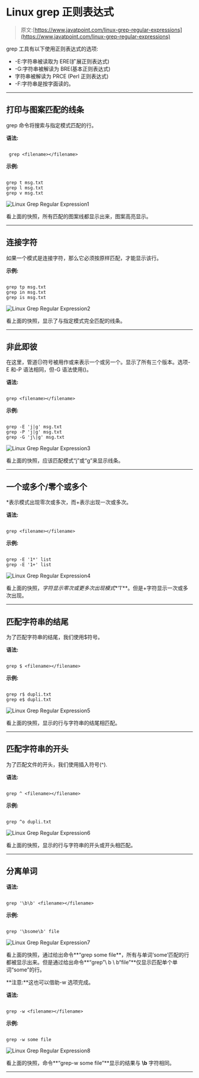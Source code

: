 # Linux grep 正则表达式

> 原文:[https://www.javatpoint.com/linux-grep-regular-expressions](https://www.javatpoint.com/linux-grep-regular-expressions)

grep 工具有以下使用正则表达式的选项:

*   -E:字符串被读取为 ERE(扩展正则表达式)
*   -G:字符串被解读为 BRE(基本正则表达式)
*   字符串被解读为 PRCE (Perl 正则表达式)
*   -F:字符串是按字面读的。

* * *

## 打印与图案匹配的线条

grep 命令将搜索与指定模式匹配的行。

**语法:**

```

 grep <filename></filename> 
```

**示例:**

```

grep t msg.txt
grep l msg.txt
grep v msg.txt

```

![Linux Grep Regular Expression1](../Images/3bae2c220cb62da76b43f36ef9b9aea4.png)

看上面的快照，所有匹配的图案线都显示出来，图案高亮显示。

* * *

## 连接字符

如果一个模式是连接字符，那么它必须按原样匹配，才能显示该行。

**示例:**

```

grep tp msg.txt
grep in msg.txt
grep is msg.txt

```

![Linux Grep Regular Expression2](../Images/dfdb29286c96c807bd488ba12a4356da.png)

看上面的快照，显示了与指定模式完全匹配的线条。

* * *

## 非此即彼

在这里，管道(|)符号被用作或来表示一个或另一个。显示了所有三个版本。选项-E 和-P 语法相同，但-G 语法使用(\)。

**语法:**

```

grep <filename></filename> 
```

**示例:**

```

grep -E 'j|g' msg.txt
grep -P 'j|g' msg.txt
grep -G 'j\|g' msg.txt

```

![Linux Grep Regular Expression3](../Images/d9138cc023804152065605fec2487436.png)

看上面的快照，应该匹配模式“j”或“g”来显示线条。

* * *

## 一个或多个/零个或多个

*表示模式出现零次或多次，而+表示出现一次或多次。

**语法:**

```

grep <filename></filename> 
```

**示例:**

```

grep -E '1*' list
grep -E '1+' list

```

![Linux Grep Regular Expression4](../Images/b8e7b77c7d9ad95f56bb1c910b29ae43.png)

看上面的快照，*字符显示零次或更多次出现模式**‘1’**。但是+字符显示一次或多次出现。

* * *

## 匹配字符串的结尾

为了匹配字符串的结尾，我们使用$符号。

**语法:**

```

grep $ <filename></filename> 
```

**示例:**

```

grep r$ dupli.txt
grep e$ dupli.txt

```

![Linux Grep Regular Expression5](../Images/9476b972a08361fdad3b8efa46b73696.png)

看上面的快照，显示的行与字符串的结尾相匹配。

* * *

## 匹配字符串的开头

为了匹配文件的开头，我们使用插入符号(^).

**语法:**

```

grep ^ <filename></filename> 
```

**示例:**

```

grep ^o dupli.txt

```

![Linux Grep Regular Expression6](../Images/98ecb5f0f0dce05082165d2f8c309d2d.png)

看上面的快照，显示的行与字符串的开头或开头相匹配。

* * *

## 分离单词

**语法:**

```

grep '\b\b' <filename></filename> 
```

**示例:**

```

grep '\bsome\b' file

```

![Linux Grep Regular Expression7](../Images/b98b307d90f9a5c2a4263c66a0a3a333.png)

看上面的快照，通过给出命令**“grep some file**，所有与单词‘some’匹配的行都被显示出来。但是通过给出命令**“grep”\ b \ b“file”**仅显示匹配单个单词“some”的行。

**注意:**这也可以借助-w 选项完成。

**语法:**

```

grep -w <filename></filename> 
```

**示例:**

```

grep -w some file

```

![Linux Grep Regular Expression8](../Images/aef037123b344d72d9d5bbfb8177e99d.png)

看上面的快照，命令**“grep-w some file”**显示的结果与 **\b** 字符相同。

* * *